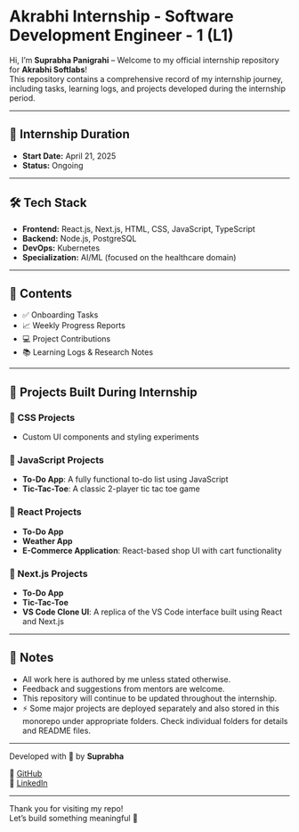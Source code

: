 # Akrabhi Internship - Software Development Engineer - 1 (L1)

Hi, I’m **Suprabha Panigrahi** – Welcome to my official internship repository for **Akrabhi Softlabs**!  
This repository contains a comprehensive record of my internship journey, including tasks, learning logs, and projects developed during the internship period.

---

## 📅 Internship Duration
- **Start Date:** April 21, 2025  
- **Status:** Ongoing

---

## 🛠️ Tech Stack
- **Frontend:** React.js, Next.js, HTML, CSS, JavaScript, TypeScript  
- **Backend:** Node.js, PostgreSQL  
- **DevOps:** Kubernetes  
- **Specialization:** AI/ML (focused on the healthcare domain)

---

## 📂 Contents
- ✅ Onboarding Tasks  
- 📈 Weekly Progress Reports  
- 💻 Project Contributions  
- 📚 Learning Logs & Research Notes

---

## 🚀 Projects Built During Internship

### 🔹 CSS Projects
- Custom UI components and styling experiments

### 🔹 JavaScript Projects
- **To-Do App**: A fully functional to-do list using JavaScript  
- **Tic-Tac-Toe**: A classic 2-player tic tac toe game

### 🔹 React Projects
- **To-Do App**  
- **Weather App**  
- **E-Commerce Application**: React-based shop UI with cart functionality

### 🔹 Next.js Projects
- **To-Do App**  
- **Tic-Tac-Toe**  
- **VS Code Clone UI**: A replica of the VS Code interface built using React and Next.js

---

## 📌 Notes
- All work here is authored by me unless stated otherwise.
- Feedback and suggestions from mentors are welcome.
- This repository will continue to be updated throughout the internship.
- ⚡ Some major projects are deployed separately and also stored in this monorepo under appropriate folders. Check individual folders for details and README files.

---

Developed with 💙 by **Suprabha**  

🔗 [GitHub](https://github.com/SuprabhaPanigrahi)  
🔗 [LinkedIn](https://linkedin.com/in/Suprabha-Panigrahi)

---

Thank you for visiting my repo!  
Let’s build something meaningful 🚀
